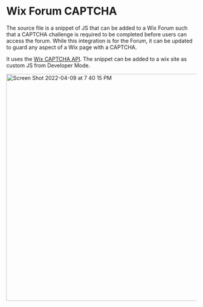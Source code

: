 # Wix Forum CAPTCHA

The source file is a snippet of JS that can be added to a Wix Forum such that a CAPTCHA challenge is required to be completed before users can access the forum. 
While this integration is for the Forum, it can be updated to guard any aspect of a Wix page with a CAPTCHA. 

It uses the [Wix CAPTCHA API](https://www.wix.com/velo/reference/$w/captcha). The snippet can be added to a wix site as custom JS from Developer Mode. 

<img width="600" alt="Screen Shot 2022-04-09 at 7 40 15 PM" src="https://user-images.githubusercontent.com/7269486/162598851-b7ff32ff-0846-4051-8603-1010268a0485.png">
